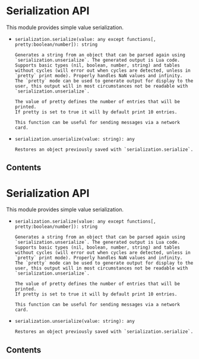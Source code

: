 # Serialization API

This module provides simple value serialization.

- `serialization.serialize(value: any except functions[,
pretty:boolean/number]): string`

      Generates a string from an object that can be parsed again using
      `serialization.unserialize`. The generated output is Lua code.
      Supports basic types (nil, boolean, number, string) and tables
      without cycles (will error out when cycles are detected, unless in
      `pretty` print mode). Properly handles NaN values and infinity.
      The `pretty` mode can be used to generate output for display to the
      user, this output will in most circumstances not be readable with
      `serialization.unserialize`.

      The value of pretty defines the number of entries that will be
      printed.
      If pretty is set to true it will by default print 10 entries.

      This function can be useful for sending messages via a network card.

- `serialization.unserialize(value: string): any`

      Restores an object previously saved with `serialization.serialize`.

## Contents

# Serialization API

This module provides simple value serialization.

- `serialization.serialize(value: any except functions[,
pretty:boolean/number]): string`

      Generates a string from an object that can be parsed again using
      `serialization.unserialize`. The generated output is Lua code.
      Supports basic types (nil, boolean, number, string) and tables
      without cycles (will error out when cycles are detected, unless in
      `pretty` print mode). Properly handles NaN values and infinity.
      The `pretty` mode can be used to generate output for display to the
      user, this output will in most circumstances not be readable with
      `serialization.unserialize`.

      The value of pretty defines the number of entries that will be
      printed.
      If pretty is set to true it will by default print 10 entries.

      This function can be useful for sending messages via a network card.

- `serialization.unserialize(value: string): any`

      Restores an object previously saved with `serialization.serialize`.

## Contents
